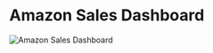 # Amazon Sales Dashboard
![Amazon Sales Dashboard](https://github.com/SanketTaral/Amazon-Sales/assets/170344757/81e2cb86-3899-4062-9aed-3f3bc05ff26f)

